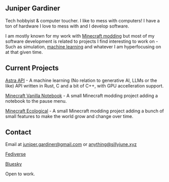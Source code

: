 ## Juniper Gardiner

Tech hobbyist & computer toucher. I like to mess with computers! I have a ton of hardware I love to mess with and I develop software.

I am mostly known for my work with [Minecraft modding](https://modrinth.com/user/Juniper) but most of my software development is related to projects I find interesting to work on - Such as simulation, [machine learning](forgejo.sillyjune.xyz/juniper/astra-api) and whatever I am hyperfocusing on at that given time.
## Current Projects

[Astra API](https://forgejo.sillyjune.xyz/juniper/astra-api) - A machine learning (No relation to generative AI, LLMs or the like) API written in Rust, C and a bit of C++, with GPU accelleration support.

[Minecraft Vanilla Notebook](https://github.com/JunePrimavera/Minecraft-Vanilla-Notebook) - A small Minecraft modding project adding a notebook to the pause menu.

[Minecraft Ecological](https://github.com/JunePrimavera/Minecraft-Ecological) - A small Minecraft modding project adding a bunch of small features to make the world grow and change over time.

## Contact

Email at juniper.gardiner@gmail.com or anything@sillyjune.xyz

[Fediverse](https://fedi.sillyjune.xyz/juniper)

[Bluesky](https://bsky.app/profile/juniper-bsky.sillyjune.xyz)

Open to work.
